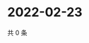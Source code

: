 # 2022-02-23

共 0 条

<!-- BEGIN WEIBO -->
<!-- 最后更新时间 Wed Feb 23 2022 18:13:13 GMT+0800 (China Standard Time) -->

<!-- END WEIBO -->
